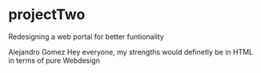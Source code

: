 # projectTwo
Redesigning a web portal for better funtionality

Alejandro Gomez
Hey everyone, my strengths would definetly be in HTML in terms of pure Webdesign


